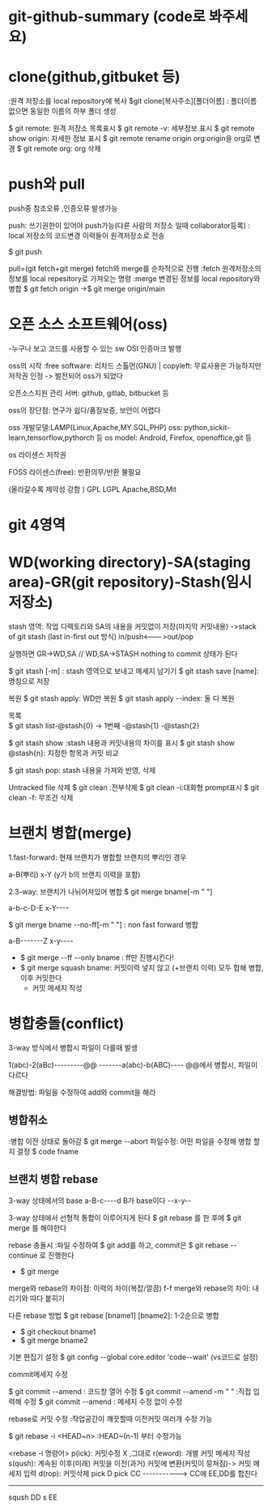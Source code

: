 # git-github-summary (code로 봐주세요)

# clone(github,gitbuket 등)
:원격 저장소를  local repository에 복사
$git clone[복사주소][폴더이름] : 폴더이름 없으면 동일한 이름의 하부 폴더 생성

$ git remote: 원격 저장소 목록표시
$ git remote -v: 세부정보 표시
$ git remote show origin: 자세한 정보 표시
$ git remote rename origin org:origin을 org로 변경
$ git remote org: org 삭제

# push와 pull
push중 참조오류 ,인증오류 발생가능

push: 쓰기권한이 있어야 push가능(다른 사람의 저장소 일때 collaborator등록)
    : local 저장소의 코드변경 이력들이 원격저장소로 전송

$ git push <reponame> <bname>

pull=(git fetch+git merge) fetch와 merge를 순차적으로 진행
:fetch 원격저장소의 정보를 local repesitory로 가져오는 명령
:merge 변경된 정보를 local repository와 병합
$ git fetch origin ->$ git merge origin/main

# 오픈 소스 소프트웨어(oss)
-누구나 보고 코드를 사용할 수 있는 sw
OSI 인증마크 발행

oss의 시작
:free software: 리차드 스톨먼(GNU) | copyleft: 무료사용은 가능하지만 저작권 인정
  -> 발전되어 oss가 되었다

오픈소스지원 관리 서버: github, gitlab, bitbucket 등

oss의 장단점: 연구가 쉽다/품질보증, 보안이 어렵다

oss 개발모델:LAMP(Linux,Apache,MY SQL,PHP)
oss: python,sickit-learn,tensorflow,pythorch 등
os model: Android, Firefox, openoffice,git 등

os 라이센스 저작권

FOSS 라이센스(free): 반환의무/반환 불필요

(올라갈수록 제약성 강함 )
GPL
LGPL
Apache,BSD,Mit

# git 4영역 
# WD(working directory)-SA(staging area)-GR(git repository)-Stash(임시 저장소)

stash 영역: 작업 디렉토리와 SA의 내용을 커밋없이 저장(마지막 커밋내용)
->stack of git stash (last in-first out 방식)
in/push<--->out/pop

실행하면 GR->WD,SA // WD,SA->STASH        nothing to commit 상태가 된다

$ git stash [-m] : stash 영역으로 보내고 메세지 남기기
$ git stash save [name]: 명칭으로 저장

복원
$ git stash apply: WD만 복원
$ git stash apply --index: 둘 다 복원

목록            
$ git stash list-@stash{0}   -> 1번째
                -@stash{1}
                -@stash{2}

$ git stash show :stash 내용과 커밋내용의 차이를 표시
$ git stash show @stash{n}: 지정한 항목과 커밋 비교

$ git stash pop: stash 내용을 가져와 반영, 삭제

Untracked file 삭제
$ git clean :전부삭제
$ git clean -i:대화형 prompt표시
$ git clean -f: 무조건 삭제


# 브랜치 병합(merge)

1.fast-forward: 현재 브랜치가 병합할 브랜치의 뿌리인 경우 

a-B(뿌리)
  x-Y (y가 b의 브랜치 이력을 포함) 

2.3-way: 브랜치가 나뉘어져있어 병합
$ git merge bname[-m " "]

a-b-c-D-E
  x-Y----

$ git merge bname --no-ff[-m " "] : non fast forward 병합

a-B-------Z
    x-y----

* $ git merge --ff --only bname : ff만 진행시킨다!
* $ git merge squash bname: 커밋이력 넣지 않고 (+브랜치 이력) 모두 합해 병합,이후 커밋한다
  + 커밋 메세지 작성

# 병합충돌(conflict)
3-way 방식에서 병합시 파일이 다를때 발생

1(abc)-2(aBc)---------@@
-------a(abc)-b(ABC)----     @@에서 병합시, 파일이 다르다

해결방법: 파일을 수정하여 add와 commit을 해라

## 병합취소
:병합 이전 상태로 돌아감
$ git merge --abort
파일수정: 어떤 파일을 수정해 병합 할지 결정
$ code fname

## 브랜치 병합 rebase

3-way 상태에서의 base   a-B-c----d
B가 base이다              --x-y--

3-way 상태에서 선형적 통합이 이루어지게 된다
$ git rebase 를 한 후에 $ git merge 를 해야한다

rebase 충돌시
:파일 수정하여 $ git add를 하고, commit은 $ git rebase --continue 로 진행한다
+ $ git merge

merge와 rebase의 차이점: 이력의 차이(복잡/깔끔)
f-f merge와 rebase의 차이: 내리기와 따다 붙히기

다른 rebase 방법
$ git rebase [bname1] [bname2]: 1-2순으로 병합
+ $ git checkout bname1
+ $ git merge bname2


기본 편집기 설정
$ git config --global core.editor 'code--wait' (vs코드로 설정)

commit메세지 수정

$ git commit --amend : 코드창 열어 수정
$ git commit --amend -m " " :직접 입력해 수정
$ git commit --amend : 메세지 수정 없이 수정


rebase로 커밋 수정
:작업공간이 꺠끗할때 이전커밋 여러개 수정 가능

$ git rebase -i <HEAD~n> :HEAD~(n-1) 부터 수정가능

<rebase -i 명령어>
p(ick): 커밋수정 X ,그대로
r(eword): 개별 커밋 메세지 작성
s(qush): 계속된 이후(미래) 커밋을 이전(과거) 커밋에 변환(커밋이 뭉쳐짐)-> 커밋 메세지 입력
d(rop): 커밋삭제
pick D
pick CC -----------> CC에 EE,DD를 합친다
_________
sqush DD
s EE

            

















